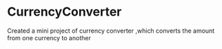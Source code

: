 # CurrencyConverter
Created a mini project of currency converter ,which converts the amount from one currency to another 
